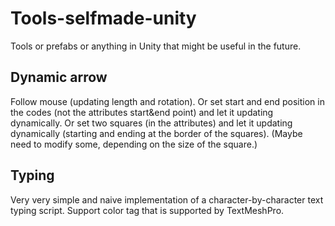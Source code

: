 # Tools-selfmade-unity
 Tools or prefabs or anything in Unity that might be useful in the future.

## Dynamic arrow

Follow mouse (updating length and rotation). Or set start and end position in the codes (not the attributes start&end point) and let it updating dynamically. Or set two squares (in the attributes) and let it updating dynamically (starting and ending at the border of the squares). (Maybe need to modify some, depending on the size of the square.)

## Typing
Very very simple and naive implementation of a character-by-character text typing script. Support color tag that is supported by TextMeshPro.